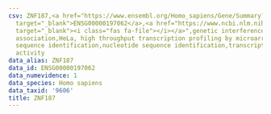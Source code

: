 ```yaml
---
csv: ZNF187,<a href="https://www.ensembl.org/Homo_sapiens/Gene/Summary?db=core;g=ENSG00000197062"
  target="_blank">ENSG00000197062</a>,<a href="https://www.ncbi.nlm.nih.gov/pubmed/17216044"
  target="_blank"><i class="fas fa-file"></i></a>",genetic interference,functional
  association,HeLa, high throughput transcription profiling by microarray,nucleotide
  sequence identification,nucleotide sequence identification,transcriptional regulation,up-regulates
  activity
data_alias: ZNF187
data_id: ENSG00000197062
data_numevidence: 1
data_species: Homo sapiens
data_taxid: '9606'
title: ZNF187
---
```

